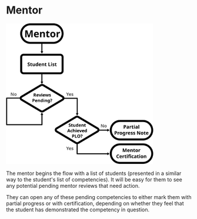 # Mentor

<a href="mentor.svg" target="_blank">
  <img src="mentor.svg" width="400px"/>
</a>

The mentor begins the flow with a list of students (presented in a similar way to the student's list of competencies). It will be easy for them to see any potential pending mentor reviews that need action.

They can open any of these pending competencies to either mark them with partial progress or with certification, depending on whether they feel that the student has demonstrated the competency in question.


